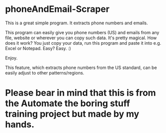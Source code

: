 # phoneAndEmail-Scraper
This is a great simple program. It extracts phone numbers and emails.

This program can easily give you phone numbers (US) and emails from any file, website or wherever you can copy such data. It's pretty magical.
How does it work?
You just copy your data, run this program and paste it into e.g. Excel or Notepad.
Easy? Easy. :)

Enjoy.

This feature, which extracts phone numbers from the US standard, can be easily adjust to other patterns/regions.

# Please bear in mind that this is from the Automate the boring stuff training project but made by my hands.

